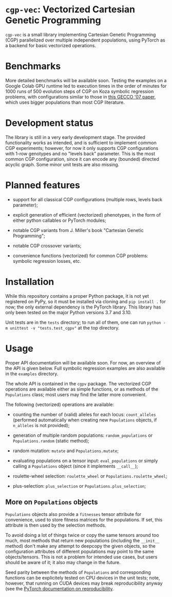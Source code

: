 # `cgp-vec`: Vectorized Cartesian Genetic Programming

`cgp-vec` is a small library implementing Cartesian Genetic Programming (CGP)
parallelized over multiple independent populations, using PyTorch as a backend 
for basic vectorized operations.

# Benchmarks

More detailed benchmarks will be available soon. Testing the examples on a 
Google Colab GPU runtime led to execution times in the order of minutes for 
1000 runs of 500 evolution steps of CGP on Koza symbolic regression problems, 
with configurations similar to those in [this GECCO '07 paper](https://dl.acm.org/doi/10.1145/1276958.1277276), which uses bigger populations than 
most CGP literature.

# Development status

The library is still in a very early development stage. The provided 
functionality works as intended, and is sufficient to implement common CGP 
experiments; however, for now it only supports CGP configurations with 1-row 
genotypes and no "levels back" parameter. This is the most common CGP 
configuration, since it can encode any (bounded) directed acyclic graph. Some 
minor unit tests are also missing.

# Planned features

- support for all classical CGP configurations (multiple rows, levels back 
  parameter);

- explicit generation of efficient (vectorized) phenotypes, in the form of 
  either python callables or PyTorch modules;

- notable CGP variants from J. Miller's book "Cartesian Genetic Programming";

- notable CGP crossover variants;

- convenience functions (vectorized) for common CGP problems: symbolic 
  regression losses, etc.

# Installation

While this repository contains a proper Python package, it is not yet 
registered on PyPy, so it must be installed via cloning and `pip install .` for 
now; the only external dependency is the PyTorch library. This library has only 
been tested on the major Python versions 3.7 and 3.10.

Unit tests are in the `tests` directory; to run all of them, one can run `python -m unittest -v "tests.test_cgpv"` at the top directory. 

# Usage

Proper API documentation will be available soon. For now, an overview of the 
API is given below. Full symbolic regression examples are also available in the 
`examples` directory.

The whole API is contained in the `cgpv` package. The vectorized CGP operations 
are available either as simple functions, or as methods of the `Populations` 
class; most users may find the latter more convenient.

The following (vectorized) operations are available:

- counting the number of (valid) alleles for each locus: `count_alleles` (performed automatically when creating new `Populations` objects, if `n_alleles` is not provided);

- generation of multiple random populations: `random_populations` or `Populations.random` (static method);

- random mutation: `mutate` and `Populations.mutate`;

- evaluating populations on a tensor input: `eval_populations` or simply calling a `Populations` object (since it implements `__call__`);

- roulette-wheel selection: `roulette_wheel` or `Populations.roulette_wheel`;

- plus-selection: `plus_selection` or `Populations.plus_selection`;

## More on `Populations` objects

`Populations` objects also provide a `fitnesses` tensor attribute for convenience, used to store fitness matrices for the populations. If set, this attribute is then used by the selection methods.

To avoid doing a lot of things twice or copy the same tensors around too much, 
most methods that return new populations (including the `__init__` method) 
don't make any attempt to deepcopy the given objects, so the configuration 
attributes of different populations may point to the same objects/tensors. This 
is not a problem for intended use cases, but users should be aware of it; it 
also may change in the future.

Seed parity between the methods of `Populations` and corresponding functions 
can be explicitely tested on CPU devices in the unit tests; note, however, that 
running on CUDA devices may break reproducibility anyway (see the [PyTorch 
documentation on reproducibility](https://pytorch.org/docs/stable/notes/randomness.html).
